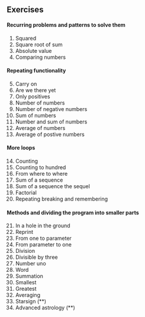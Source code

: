 
## Exercises

#### Recurring problems and patterns to solve them
1. Squared
2. Square root of sum
3. Absolute value
4. Comparing numbers

#### Repeating functionality
5. Carry on
6. Are we there yet
7. Only positives
8. Number of numbers
9. Number of negative numbers
10. Sum of numbers
11. Number and sum of numbers
12. Average of numbers
13. Average of postive numbers

#### More loops
14. Counting 
15. Counting to hundred
16. From where to where
17. Sum of a sequence
18. Sum of a sequence the sequel
19. Factorial
20. Repeating breaking and remembering

#### Methods and dividing the program into smaller parts
21. In a hole in the ground
22. Reprint
23. From one to parameter
24. From parameter to one
25. Division
26. Divisible by three
27. Number uno
28. Word
29. Summation
30. Smallest 
31. Greatest
32. Averaging
33. Starsign (**)
34. Advanced astrology (**)
